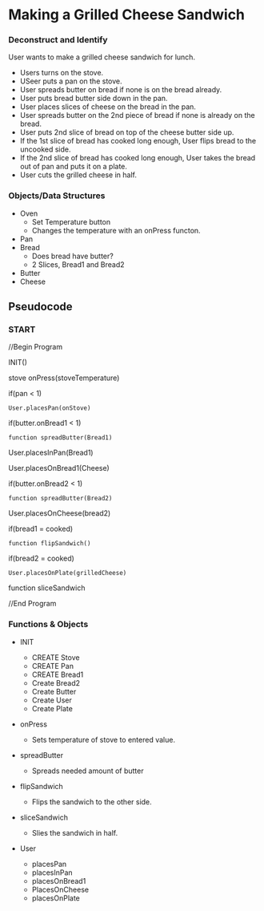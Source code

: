 # **Making a Grilled Cheese Sandwich**

### **Deconstruct and Identify**

User wants to make a grilled cheese sandwich for lunch.

- Users turns on the stove.
- USeer puts a pan on the stove.
- User spreads butter on bread if none is on the bread already.
- User puts bread butter side down in the pan.
- User places slices of cheese on the bread in the pan.
- User spreads butter on the 2nd piece of bread if none is already on the bread.
- User puts 2nd slice of bread on top of the cheese butter side up.
- If the 1st slice of bread has cooked long enough, User flips bread to the uncooked side.
- If the 2nd slice of bread has cooked long enough, User takes the bread out of pan and puts it on a plate.
- User cuts the grilled cheese in half.

### **Objects/Data Structures**

- Oven
    - Set Temperature button
    - Changes the temperature with an onPress functon.
- Pan
- Bread
    - Does bread have butter?
    - 2 Slices, Bread1 and Bread2
- Butter
- Cheese


## **Pseudocode**

### START

//Begin Program

INIT()

stove onPress(stoveTemperature)

if(pan < 1)
    
    User.placesPan(onStove)

if(butter.onBread1 < 1)

    function spreadButter(Bread1)

User.placesInPan(Bread1)

User.placesOnBread1(Cheese)

if(butter.onBread2 < 1)

    function spreadButter(Bread2)

User.placesOnCheese(bread2)

if(bread1 = cooked)

    function flipSandwich()

if(bread2 = cooked)

    User.placesOnPlate(grilledCheese)

function sliceSandwich

//End Program

### **Functions & Objects**

- INIT
    - CREATE Stove
    - CREATE Pan
    - CREATE Bread1
    - Create Bread2
    - Create Butter
    - Create User
    - Create Plate
- onPress
    - Sets temperature of stove to entered value.
- spreadButter
    - Spreads needed amount of butter
- flipSandwich
    - Flips the sandwich to the other side.
- sliceSandwich
    - Slies the sandwich in half.

- User
    - placesPan
    - placesInPan
    - placesOnBread1
    - PlacesOnCheese
    - placesOnPlate